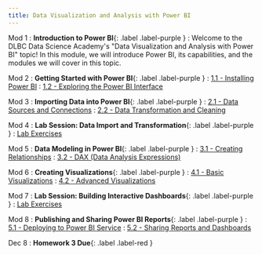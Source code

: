 ```yaml
---
title: Data Visualization and Analysis with Power BI
---
```


Mod 1
: **Introduction to Power BI**{: .label .label-purple }
  : Welcome to the DLBC Data Science Academy's "Data Visualization and Analysis with Power BI" topic! In this module, we will introduce Power BI, its capabilities, and the modules we will cover in this topic.

Mod 2
: **Getting Started with Power BI**{: .label .label-purple }
  : [1.1 - Installing Power BI](#)
  : [1.2 - Exploring the Power BI Interface](#)

Mod 3
: **Importing Data into Power BI**{: .label .label-purple }
  : [2.1 - Data Sources and Connections](#)
  : [2.2 - Data Transformation and Cleaning](#)

Mod 4
: **Lab Session: Data Import and Transformation**{: .label .label-purple }
  : [Lab Exercises](#)

Mod 5
: **Data Modeling in Power BI**{: .label .label-purple }
  : [3.1 - Creating Relationships](#)
  : [3.2 - DAX (Data Analysis Expressions)](#)

Mod 6
: **Creating Visualizations**{: .label .label-purple }
  : [4.1 - Basic Visualizations](#)
  : [4.2 - Advanced Visualizations](#)

Mod 7
: **Lab Session: Building Interactive Dashboards**{: .label .label-purple }
  : [Lab Exercises](#)

Mod 8
: **Publishing and Sharing Power BI Reports**{: .label .label-purple }
  : [5.1 - Deploying to Power BI Service](#)
  : [5.2 - Sharing Reports and Dashboards](#)

Dec 8
: **Homework 3 Due**{: .label .label-red }
